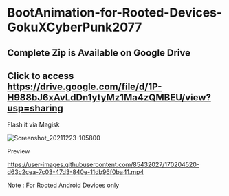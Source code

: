 # BootAnimation-for-Rooted-Devices-GokuXCyberPunk2077
## Complete Zip is Available on Google Drive
## Click to access https://drive.google.com/file/d/1P-H988bJ6xAvLdDn1ytyMz1Ma4zQMBEU/view?usp=sharing

Flash it via Magisk

![Screenshot_20211223-105800](https://user-images.githubusercontent.com/85432027/170203245-b0a59641-d7a8-4574-8b34-49f0839c88cb.jpg)

Preview


https://user-images.githubusercontent.com/85432027/170204520-d63c2cea-7c03-47d3-840e-11db96f0ba41.mp4


Note : For Rooted Android Devices only
